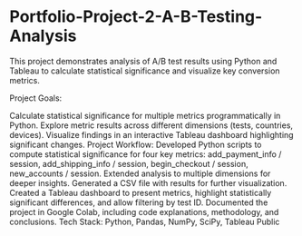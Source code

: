 # Portfolio-Project-2-A-B-Testing-Analysis
This project demonstrates analysis of A/B test results using Python and Tableau to calculate statistical significance and visualize key conversion metrics.

Project Goals:

Calculate statistical significance for multiple metrics programmatically in Python.
Explore metric results across different dimensions (tests, countries, devices).
Visualize findings in an interactive Tableau dashboard highlighting significant changes.
Project Workflow:
Developed Python scripts to compute statistical significance for four key metrics: add_payment_info / session, add_shipping_info / session, begin_checkout / session, new_accounts / session.
Extended analysis to multiple dimensions for deeper insights.
Generated a CSV file with results for further visualization.
Created a Tableau dashboard to present metrics, highlight statistically significant differences, and allow filtering by test ID.
Documented the project in Google Colab, including code explanations, methodology, and conclusions.
Tech Stack: Python, Pandas, NumPy, SciPy, Tableau Public
